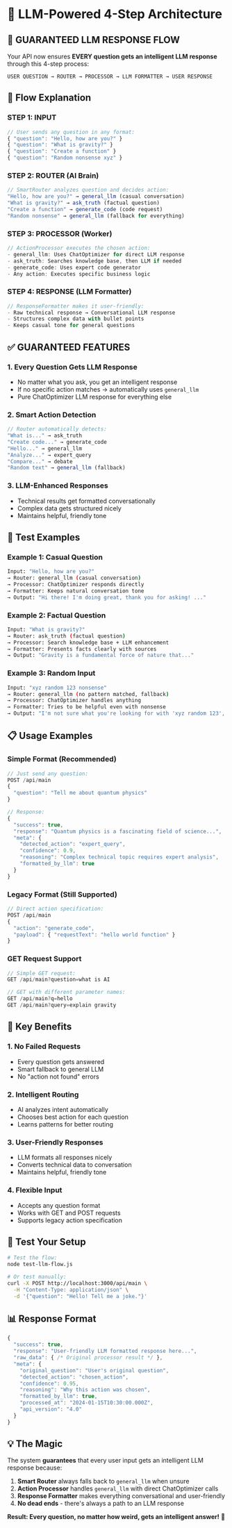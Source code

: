 # 🧠 LLM-Powered 4-Step Architecture

## 🎯 **GUARANTEED LLM RESPONSE FLOW**

Your API now ensures **EVERY question gets an intelligent LLM response** through this 4-step process:

```
USER QUESTION → ROUTER → PROCESSOR → LLM FORMATTER → USER RESPONSE
```

## 🔄 **Flow Explanation**

### **STEP 1: INPUT** 
```javascript
// User sends any question in any format:
{ "question": "Hello, how are you?" }
{ "question": "What is gravity?" }  
{ "question": "Create a function" }
{ "question": "Random nonsense xyz" }
```

### **STEP 2: ROUTER (AI Brain)**
```javascript
// SmartRouter analyzes question and decides action:
"Hello, how are you?" → general_llm (casual conversation)
"What is gravity?" → ask_truth (factual question)
"Create a function" → generate_code (code request)  
"Random nonsense" → general_llm (fallback for everything)
```

### **STEP 3: PROCESSOR (Worker)**
```javascript
// ActionProcessor executes the chosen action:
- general_llm: Uses ChatOptimizer for direct LLM response
- ask_truth: Searches knowledge base, then LLM if needed
- generate_code: Uses expert code generator
- Any action: Executes specific business logic
```

### **STEP 4: RESPONSE (LLM Formatter)**
```javascript
// ResponseFormatter makes it user-friendly:
- Raw technical response → Conversational LLM response
- Structures complex data with bullet points
- Keeps casual tone for general questions
```

## ✅ **GUARANTEED FEATURES**

### **1. Every Question Gets LLM Response**
- No matter what you ask, you get an intelligent response
- If no specific action matches → automatically uses `general_llm`
- Pure ChatOptimizer LLM response for everything else

### **2. Smart Action Detection**
```javascript
// Router automatically detects:
"What is..." → ask_truth
"Create code..." → generate_code  
"Hello..." → general_llm
"Analyze..." → expert_query
"Compare..." → debate
"Random text" → general_llm (fallback)
```

### **3. LLM-Enhanced Responses**
- Technical results get formatted conversationally
- Complex data gets structured nicely
- Maintains helpful, friendly tone

## 🧪 **Test Examples**

### **Example 1: Casual Question**
```bash
Input: "Hello, how are you?"
→ Router: general_llm (casual conversation)
→ Processor: ChatOptimizer responds directly
→ Formatter: Keeps natural conversation tone
→ Output: "Hi there! I'm doing great, thank you for asking! ..."
```

### **Example 2: Factual Question**  
```bash
Input: "What is gravity?"
→ Router: ask_truth (factual question)
→ Processor: Search knowledge base + LLM enhancement
→ Formatter: Presents facts clearly with sources
→ Output: "Gravity is a fundamental force of nature that..."
```

### **Example 3: Random Input**
```bash  
Input: "xyz random 123 nonsense"
→ Router: general_llm (no pattern matched, fallback)
→ Processor: ChatOptimizer handles anything
→ Formatter: Tries to be helpful even with nonsense
→ Output: "I'm not sure what you're looking for with 'xyz random 123', could you clarify?"
```

## 📋 **Usage Examples**

### **Simple Format (Recommended)**
```javascript
// Just send any question:
POST /api/main
{
  "question": "Tell me about quantum physics"
}

// Response:
{
  "success": true,
  "response": "Quantum physics is a fascinating field of science...",
  "meta": {
    "detected_action": "expert_query",
    "confidence": 0.9,
    "reasoning": "Complex technical topic requires expert analysis",
    "formatted_by_llm": true
  }
}
```

### **Legacy Format (Still Supported)**
```javascript
// Direct action specification:
POST /api/main  
{
  "action": "generate_code",
  "payload": { "requestText": "hello world function" }
}
```

### **GET Request Support**
```javascript
// Simple GET request:
GET /api/main?question=what is AI

// GET with different parameter names:
GET /api/main?q=hello
GET /api/main?query=explain gravity
```

## 🎯 **Key Benefits**

### **1. No Failed Requests**
- Every question gets answered
- Smart fallback to general LLM
- No "action not found" errors

### **2. Intelligent Routing**
- AI analyzes intent automatically  
- Chooses best action for each question
- Learns patterns for better routing

### **3. User-Friendly Responses**
- LLM formats all responses nicely
- Converts technical data to conversation
- Maintains helpful, friendly tone

### **4. Flexible Input**
- Accepts any question format
- Works with GET and POST requests
- Supports legacy action specification

## 🚀 **Test Your Setup**

```bash
# Test the flow:
node test-llm-flow.js

# Or test manually:
curl -X POST http://localhost:3000/api/main \
  -H "Content-Type: application/json" \
  -d '{"question": "Hello! Tell me a joke."}'
```

## 📊 **Response Format**

```javascript
{
  "success": true,
  "response": "User-friendly LLM formatted response here...",
  "raw_data": { /* Original processor result */ },
  "meta": {
    "original_question": "User's original question",
    "detected_action": "chosen_action",
    "confidence": 0.95,
    "reasoning": "Why this action was chosen",
    "formatted_by_llm": true,
    "processed_at": "2024-01-15T10:30:00.000Z",
    "api_version": "4.0"
  }
}
```

## 💡 **The Magic**

The system **guarantees** that every user input gets an intelligent LLM response because:

1. **Smart Router** always falls back to `general_llm` when unsure
2. **Action Processor** handles `general_llm` with direct ChatOptimizer calls  
3. **Response Formatter** makes everything conversational and user-friendly
4. **No dead ends** - there's always a path to an LLM response

**Result: Every question, no matter how weird, gets an intelligent answer!** 🎉 